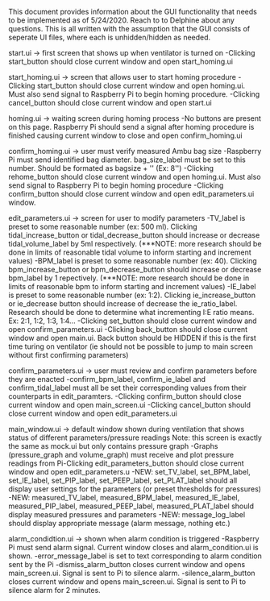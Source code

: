 This document provides information about the GUI functionality that needs to be implemented as of 5/24/2020. Reach to to Delphine about any questions.
This is all written with the assumption that the GUI consists of seperate UI files, where each is unhidden/hidden as needed.

start.ui -> first screen that shows up when ventilator is turned on
-Clicking start_button should close current window and open start_homing.ui

start_homing.ui -> screen that allows user to start homing procedure
-Clicking start_button should close current window and open homing.ui. Must also send signal to Raspberry Pi to begin homing procedure.
-Clicking cancel_button should close current window and open start.ui

homing.ui -> waiting screen during homing process
-No buttons are present on this page. Raspberry Pi should send a signal after homing procedure is finished causing current window to close and open confirm_homing.ui

confirm_homing.ui -> user must verify measured Ambu bag size
-Raspberry Pi must send identified bag diameter. bag_size_label must be set to this number. Should be formated as bagsize + '' (Ex: 8'')
-Clicking rehome_button should close current window and open homing.ui. Must also send signal to Raspberry Pi to begin homing procedure
-Clicking confirm_button should close current window and open edit_parameters.ui window.

edit_parameters.ui -> screen for user to modify parameters
-TV_label is preset to some reasonable number (ex: 500 ml). Clicking tidal_increase_button or tidal_decrease_button should increase or decrease tidal_volume_label by 5ml respectively. (***NOTE: more research should be done in limits of reasonable tidal volume to inform starting and increment values)
-BPM_label is preset to some reasonable number (ex: 40). Clicking bpm_increase_button or bpm_decrease_button should increase or decrease bpm_label by 1 repectively. (***NOTE: more research should be done in limits of reasonable bpm to inform starting and increment values)
-IE_label is preset to some reasonable number (ex: 1:2). Clicking ie_increase_button or ie_decrease button should increase of decrease the ie_ratio_label. Research should be done to determine what incrementing I:E ratio means. Ex: 2:1, 1:2, 1:3, 1:4...
-Clicking set_button should close current window and open confirm_parameters.ui
-Clicking back_button should close current window and open main.ui. Back button should be HIDDEN if this is the first time turing on ventilator (ie should not be possible to jump to main screen without first confirming parameters)

confirm_parameters.ui -> user must review and confirm parameters before they are enacted
-confirm_bpm_label, confirm_ie_label and confirm_tidal_label must all be set their corresponding values from their counterparts in edit_paramters.
-Clicking confirm_button should close current window and open main_screen.ui
-Clicking cancel_button should close current window and open edit_parameters.ui

main_window.ui -> default window shown during ventilation that shows status of different parameters/pressure readings
Note: this screen is exactly the same as mock.ui but only contains pressure graph
-Graphs (pressure_graph and volume_graph) must receive and plot pressure readings from Pi-Clicking edit_parameters_button should close current window and open edit_parameters.u
-NEW: set_TV_label, set_BPM_label, set_IE_label, set_PIP_label, set_PEEP_label, set_PLAT_label should all display user settings for the parameters (or preset thresholds for pressures)
-NEW: measured_TV_label, measured_BPM_label, measured_IE_label, measured_PIP_label, measured_PEEP_label, measured_PLAT_label should display measured pressures and parameters
-NEW: message_log_label should display appropriate message (alarm message, nothing etc.)

alarm_condidtion.ui -> shown when alarm condition is triggered
-Raspberry Pi must send alarm signal. Current window closes and alarm_condition.ui is shown.
-error_message_label is set to text corresponding to alarm condition sent by the Pi
-dismiss_alarm_button closes current window and opens main_screen.ui. Signal is sent to Pi to silence alarm.
-silence_alarm_button closes current window and opens main_screen.ui. Signal is sent to Pi to silence alarm for 2 minutes.
